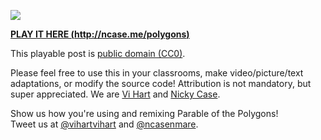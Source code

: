 ![](http://i.imgur.com/NcsRW1q.png)

**[PLAY IT HERE (http://ncase.me/polygons)](http://ncase.me/polygons)**


This playable post is [public domain (CC0)](http://creativecommons.org/publicdomain/zero/1.0).


Please feel free to use this in your classrooms,
make video/picture/text adaptations,
or modify the source code!
Attribution is not mandatory, but super appreciated.
We are [Vi Hart](http://vihart.com/) and [Nicky Case](http://ncase.me/).

Show us how you're using and remixing Parable of the Polygons!    
Tweet us at
[@vihartvihart](https://twitter.com/vihartvihart) and
[@ncasenmare](https://twitter.com/ncasenmare).

